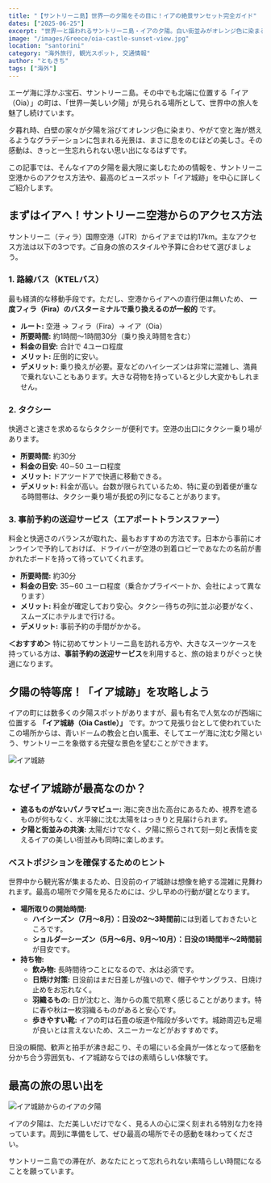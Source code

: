 ```yaml
---
title: "【サントリーニ島】世界一の夕陽をその目に！イアの絶景サンセット完全ガイド"
dates: ["2025-06-25"]
excerpt: "世界一と謳われるサントリーニ島・イアの夕陽。白い街並みがオレンジ色に染まるその絶景を快適に楽しむための旅行ガイドです。空港からのアクセス手段を料金や時間で比較し、混雑必至の「イア城跡」での場所取りのコツから注意点まで具体的に解説。一生忘れられない感動旅行の計画にお役立てください。"
image: "/images/Greece/oia-castle-sunset-view.jpg"
location: "santorini"
category: "海外旅行, 観光スポット, 交通情報"
author: "ともきち"
tags: ["海外"]
---
```


エーゲ海に浮かぶ宝石、サントリーニ島。その中でも北端に位置する「イア（Oia）」の町は、「世界一美しい夕陽」が見られる場所として、世界中の旅人を魅了し続けています。

夕暮れ時、白壁の家々が夕陽を浴びてオレンジ色に染まり、やがて空と海が燃えるようなグラデーションに包まれる光景は、まさに息をのむほどの美しさ。その感動は、きっと一生忘れられない思い出になるはずです。

この記事では、そんなイアの夕陽を最大限に楽しむための情報を、サントリーニ空港からのアクセス方法や、最高のビュースポット「イア城跡」を中心に詳しくご紹介します。

## まずはイアへ！サントリーニ空港からのアクセス方法

サントリーニ（ティラ）国際空港（JTR）からイアまでは約17km。主なアクセス方法は以下の3つです。ご自身の旅のスタイルや予算に合わせて選びましょう。

### 1. 路線バス（KTELバス）

最も経済的な移動手段です。ただし、空港からイアへの直行便は無いため、
**一度フィラ（Fira）のバスターミナルで乗り換えるのが一般的**
です。

- **ルート:** 空港 → フィラ（Fira）→ イア（Oia）
- **所要時間:** 約1時間～1時間30分（乗り換え時間を含む）
- **料金の目安:** 合計で 4ユーロ程度
- **メリット:** 圧倒的に安い。
- **デメリット:** 乗り換えが必要。夏などのハイシーズンは非常に混雑し、満員で乗れないこともあります。大きな荷物を持っていると少し大変かもしれません。

### 2. タクシー

快適さと速さを求めるならタクシーが便利です。空港の出口にタクシー乗り場があります。

- **所要時間:** 約30分
- **料金の目安:** 40∼50 ユーロ程度
- **メリット:** ドアツードアで快適に移動できる。
- **デメリット:** 料金が高い。台数が限られているため、特に夏の到着便が重なる時間帯は、タクシー乗り場が長蛇の列になることがあります。

### 3. 事前予約の送迎サービス（エアポートトランスファー）

料金と快適さのバランスが取れた、最もおすすめの方法です。日本から事前にオンラインで予約しておけば、ドライバーが空港の到着ロビーであなたの名前が書かれたボードを持って待っていてくれます。

- **所要時間:** 約30分
- **料金の目安:** 35∼60 ユーロ程度（乗合かプライベートか、会社によって異なります）
- **メリット:** 料金が確定しており安心。タクシー待ちの列に並ぶ必要がなく、スムーズにホテルまで行ける。
- **デメリット:** 事前予約の手間がかかる。

**＜おすすめ＞**
特に初めてサントリーニ島を訪れる方や、大きなスーツケースを持っている方は、**事前予約の送迎サービス**を利用すると、旅の始まりがぐっと快適になります。

## 夕陽の特等席！「イア城跡」を攻略しよう

イアの町には数多くの夕陽スポットがありますが、最も有名で人気なのが西端に位置する
**「イア城跡（Oia Castle）」**
です。かつて見張り台として使われていたこの場所からは、青いドームの教会と白い風車、そしてエーゲ海に沈む夕陽という、サントリーニを象徴する完璧な景色を望むことができます。

![イア城跡](/images/Greece/oia-castle.jpg)

## なぜイア城跡が最高なのか？

- **遮るものがないパノラマビュー:** 海に突き出た高台にあるため、視界を遮るものが何もなく、水平線に沈む太陽をはっきりと見届けられます。
- **夕陽と街並みの共演:** 太陽だけでなく、夕陽に照らされて刻一刻と表情を変えるイアの美しい街並みも同時に楽しめます。

### ベストポジションを確保するためのヒント

世界中から観光客が集まるため、日没前のイア城跡は想像を絶する混雑に見舞われます。最高の場所で夕陽を見るためには、少し早めの行動が鍵となります。

- **場所取りの開始時間:**
  - **ハイシーズン（7月～8月）：日没の2～3時間前**には到着しておきたいところです。
  - **ショルダーシーズン（5月～6月、9月～10月）：日没の1時間半～2時間前**が目安です。
- **持ち物:**
  - **飲み物:** 長時間待つことになるので、水は必須です。
  - **日焼け対策:** 日没前はまだ日差しが強いので、帽子やサングラス、日焼け止めをお忘れなく。
  - **羽織るもの:** 日が沈むと、海からの風で肌寒く感じることがあります。特に春や秋は一枚羽織るものがあると安心です。
  - **歩きやすい靴:** イアの町は石畳の坂道や階段が多いです。城跡周辺も足場が良いとは言えないため、スニーカーなどがおすすめです。

日没の瞬間、歓声と拍手が沸き起こり、その場にいる全員が一体となって感動を分かち合う雰囲気も、イア城跡ならではの素晴らしい体験です。

## 最高の旅の思い出を

![イア城跡からのイアの夕陽](/images/Greece/oia-castle-sunset-view2.jpg)

イアの夕陽は、ただ美しいだけでなく、見る人の心に深く刻まれる特別な力を持っています。周到に準備をして、ぜひ最高の場所でその感動を味わってください。

サントリーニ島での滞在が、あなたにとって忘れられない素晴らしい時間になることを願っています。
